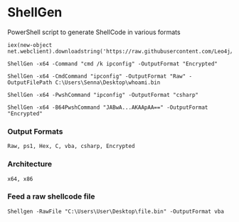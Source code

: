 # ShellGen

PowerShell script to generate ShellCode in various formats

```
iex(new-object net.webclient).downloadstring('https://raw.githubusercontent.com/Leo4j/ShellGen/main/ShellGen.ps1')
```
```
ShellGen -x64 -Command "cmd /k ipconfig" -OutputFormat "Encrypted"
```
```
ShellGen -x64 -CmdCommand "ipconfig" -OutputFormat "Raw" -OutputFilePath C:\Users\Senna\Desktop\whoami.bin
```
```
ShellGen -x64 -PwshCommand "ipconfig" -OutputFormat "csharp"
```
```
ShellGen -x64 -B64PwshCommand "JABwA...AKAApAA==" -OutputFormat "Encrypted"
```

### Output Formats

```
Raw, ps1, Hex, C, vba, csharp, Encrypted
```

### Architecture

```
x64, x86
```

### Feed a raw shellcode file

```
Shellgen -RawFile "C:\Users\User\Desktop\file.bin" -OutputFormat vba
```

